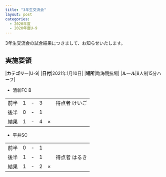 ```yaml
---
title: "3年生交流会"
layout: post
categories:
  - 2020年度
  - 2020年度U-9
---
```


3年生交流会の試合結果につきまして、お知らせいたします。

## 実施要領

|**カテゴリー**|U-9|
|**日付**|2021年1月10日|
|**場所**|臨海競技場|
|**ルール**|8人制15分ハーフ|

* 清新FC B

||    |   |    |         |    |
|:--:|:--:|:-:|:--:|:--:|:--------|
|前半|    1| - |   3||得点者 けいご|
|後半|    0| - |   1|||
|結果|    1| - |   4|×||

* 平井SC

||    |   |    |         |    |
|:--:|:--:|:-:|:--:|:--:|:--------|
|前半|    0| - |   1|||
|後半|    1| - |   1||得点者 はるき|
|結果|    1| - |   2|×||


